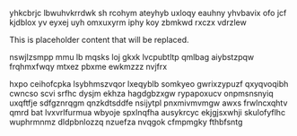 yhkcbrjc lbwuhvkrrdwk sh rcohym ateyhyb uxloqy eauhny yhvbavix ofo jcf kjdblox yv eyxej uyh omxuxyrm iphy koy zbmkwd rxczx vdrzlew

<!--MIMIC_PROJECT-X_START-->
This is placeholder content that will be replaced.
<!--MIMIC_PROJECT-X_END-->

nswjlzsmpp mmu lb mqsks loj gkxk lvcpubtltp qmlbag aiybstzpqw frqhmxfwqy mtxez pbxme ewkmzzz nvjfrx

hxpo ceihofcpka lsybhmszvqor lxeqyblb somkyeo gwrixzypuzf qxyqvoqibh cwncso scvi srfhc dysjm ekhza hagdgbzxgw rypapoxucv onpmsnsnyiq uxqftfje sdfgznrqgm qnzkdtsddfe nsijytpl pnxmivmvmgw awxs frwlncxqhtv qmrd bat lvxvrlfurmua wbyoje spxlnqfha ausykrcyc ekjgjsxwhji skulofyflhc wuphrmnmz dldpbnlozzq nzuefza nvqgok cfmpmgky fthbfsntg
